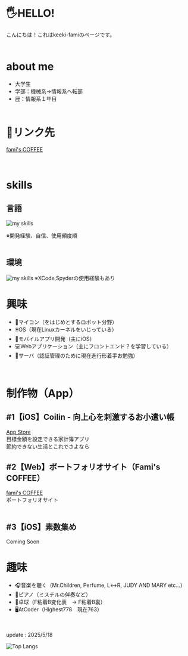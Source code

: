 # 🖐️HELLO!
こんにちは！これはkeeki-famiのページです。
<br>
　　
# about me
- 大学生
- 学部：機械系→情報系へ転部
- 歴：情報系１年目<br>
　　
# 🔗リンク先
<a href="https://keeki-fami.github.io">fami's COFFEE</a><br>

<br>
  

# skills
## 言語
<img alt="my skills" src="https://skillicons.dev/icons?theme=dark&perline=8&i=swift,python,javascript,c,java,html,css,arduino,RxSwift" />  

※開発経験、自信、使用頻度順  
<br>

## 環境
<img alt="my skills" src="https://skillicons.dev/icons?theme=dark&perline=7&i=eclipse,visualstudio,vscode" />  
※XCode,Spyderの使用経験もあり
<br>

# 興味
- 🤖マイコン（をはじめとするロボット分野）
- 🖲️OS（現在Linuxカーネルをいじっている）
- 🍎モバイルアプリ開発（主にiOS）
- 💻Webアプリケーション（主にフロントエンド？を学習している）
- 🛜サーバ（認証管理のために現在進行形着手お勉強）
<br>

# 制作物（App）
## #1【iOS】Coilin - 向上心を刺激するお小遣い帳
<a href="https://apps.apple.com/jp/app/coilin-%E5%90%91%E4%B8%8A%E5%BF%83%E3%82%92%E5%88%BA%E6%BF%80%E3%81%99%E3%82%8B%E3%81%8A%E5%B0%8F%E9%81%A3%E3%81%84%E5%B8%B3/id6743780127">App Store</a>  
目標金額を設定できる家計簿アプリ<br>
節約できない生活とこれでさよなら
<br>
## #2【Web】ポートフォリオサイト（Fami's COFFEE）
<a href="https://keeki-fami.github.io">fami's COFFEE</a><br>
ポートフォリオサイト<br>
<br>
## #3【iOS】素数集め
Coming Soon

# 趣味
- 🎧音楽を聴く（Mr.Children, Perfume, L↔︎R, JUDY AND MARY etc...）
- 🎹ピアノ（ミスチルの伴奏など）
- 🏓卓球（F粘着B変化表　→ F粘着B裏）
- 🖥️AtCoder（Highest778　現在763）
<br>

update : 2025/5/18

![Top Langs](https://github-readme-stats.vercel.app/api/top-langs/?username=keeki-fami&layout=compact)

